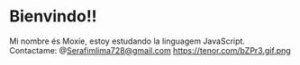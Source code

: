 # Bienvindo!!

Mi nombre és Moxie, estoy estudando la linguagem JavaScript.
Contactame: @Serafimlima728@gmail.com
https://tenor.com/bZPr3.gif.png
